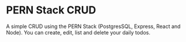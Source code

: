 # PERN Stack CRUD
 A simple CRUD using the PERN Stack (PostgresSQL, Express, React and Node). You can create, edit, list and delete your daily todos.
